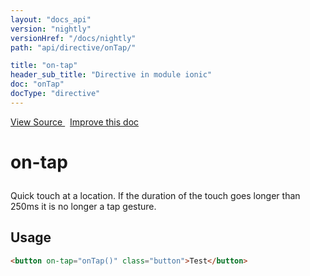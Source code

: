 ```yaml
---
layout: "docs_api"
version: "nightly"
versionHref: "/docs/nightly"
path: "api/directive/onTap/"

title: "on-tap"
header_sub_title: "Directive in module ionic"
doc: "onTap"
docType: "directive"
---
```


<div class="improve-docs">
<a href='http://github.com/driftyco/ionic/tree/1.x/js/angular/directive/gesture.js#L24'>
View Source
</a>
&nbsp;
<a href='http://github.com/driftyco/ionic/edit/1.x/js/angular/directive/gesture.js#L24'>
Improve this doc
</a>
</div>




<h1 class="api-title">

on-tap



</h1>





Quick touch at a location. If the duration of the touch goes
longer than 250ms it is no longer a tap gesture.









<h2 id="usage">Usage</h2>

```html
<button on-tap="onTap()" class="button">Test</button>
```









